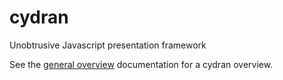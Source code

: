 # cydran

Unobtrusive Javascript presentation framework

See the [general overview](./md_docs/general_overview.md) documentation for a cydran overview.
